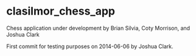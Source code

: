 clasilmor_chess_app
===================

Chess application under development by Brian Silvia, Coty Morrison, and Joshua Clark

First commit for testing purposes on 2014-06-06 by Joshua Clark.
